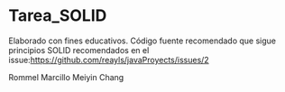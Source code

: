 # Tarea_SOLID
Elaborado con fines educativos.
Código fuente recomendado que sigue principios SOLID recomendados en el issue:https://github.com/reayls/javaProyects/issues/2

Rommel Marcillo
Meiyin Chang
